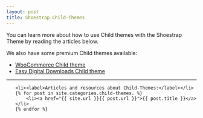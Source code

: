```yaml
---
layout: post
title: Shoestrap Child-Themes
---
```


You can learn more about how to use Child themes with the Shoestrap Theme by reading the articles below.

We also have some premium Child themes available:
<ul class="button-group">
	<li><a href="http://shoestrap.org/downloads/shoestrap-3-woocommerce-child/" class="button alert">WooCommerce Child theme</a></li>
	<li><a href="http://shoestrap.org/downloads/shoestrap-3-edd-child/" class="button alert">Easy Digital Downloads Child theme</a></li>
</ul>

<hr>

<ul class="side-nav">

	<li><label>Articles and resources about Child-Themes:</label></li>
	{% for post in site.categories.child-themes. %}
		<li><a href="{{ site.url }}{{ post.url }}">{{ post.title }}</a></li>
	{% endfor %}

</ul>